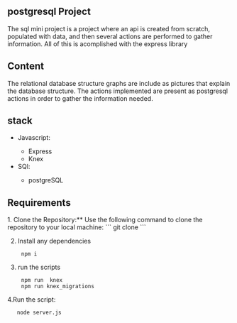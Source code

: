 
<article class="markdown-body entry-content container-lg" itemprop="text"><h1 tabindex="-1" dir="auto">

<h1>postgresql Project</h1>
The sql mini project is a project where an api is created from scratch, populated with data, and then several actions are performed to gather information. All of this is acomplished with the express library
<h2>Content</h2>
The relational database structure graphs  are include as pictures that explain the database structure.
The actions implemented are present as postgresql actions in order to gather the information needed.
<h2>stack</h2>
<ul>
<li>Javascript:</li>
   <ul>
   <li>Express</li>
   <li>Knex</li>
   </ul>
<li>SQl:</li>
   <ul>
   <li>postgreSQL</li>
   </ul>
</ul>


<h2>Requirements</h2>
1. Clone the Repository:** Use the following command to clone the repository to your local machine:
   ```
   git clone
   ```

2. Install any dependencies 
   ```
    npm i 
   ```

3. run the scripts
   ```
    npm run  knex
    npm run knex_migrations
   ```
4.Run the script:
 ```
    node server.js
 ```
 

    


